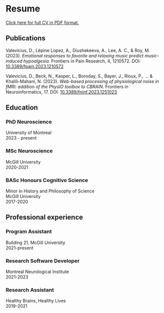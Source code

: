 # Resume

[Click here for full CV in PDF format.](https://dariusliutas.com/files/darius-valevicius_resume_august-2024.pdf)

## Publications

Valevicius, D., Lépine Lopez, A., Diushekeeva, A., Lee, A. C., & Roy, M. (2023). *Emotional responses to favorite and relaxing music predict music-induced hypoalgesia.* Frontiers in Pain Research, 4, 1210572. DOI: [10.3389/fpain.2023.1210572](https://www.frontiersin.org/journals/pain-research/articles/10.3389/fpain.2023.1210572/full)

Valevicius, D., Beck, N., Kasper, L., Boroday, S., Bayer, J., Rioux, P., ... & Khalili-Mahani, N. (2023). *Web-based processing of physiological noise in fMRI: addition of the PhysIO toolbox to CBRAIN.* Frontiers in Neuroinformatics, 17. DOI: [10.3389/fninf.2023.1251023](https://www.frontiersin.org/journals/neuroinformatics/articles/10.3389/fninf.2023.1251023/full)

## Education

### PhD Neuroscience
University of Montreal\
2023 - present

### MSc Neuroscience
McGill University\
2020-2021

### BASc Honours Cognitive Science
Minor in History and Philosophy of Science\
McGill University\
2017-2020

## Professional experience

### Program Assistant
Building 21, McGill University\
2021-present

### Research Software Developer
Montreal Neurological Institute\
2021-2023

### Research Assistant
Healthy Brains, Healthy Lives\
2019-2021
